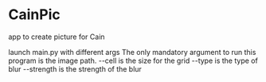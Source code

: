 # CainPic
app to create picture for Cain 

launch main.py with different args
The only mandatory argument to run this program is the image path.
--cell is the size for the grid 
--type is the type of blur 
--strength is the strength of the blur 

